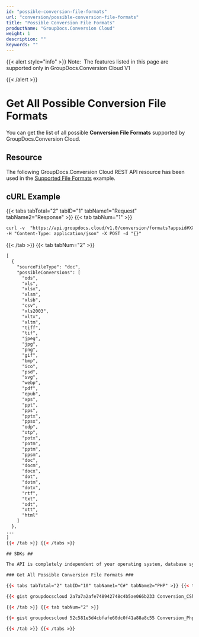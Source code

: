 ```yaml
---
id: "possible-conversion-file-formats"
url: "conversion/possible-conversion-file-formats"
title: "Possible Conversion File Formats"
productName: "GroupDocs.Conversion Cloud"
weight: 1
description: ""
keywords: ""
---
```


{{< alert style="info" >}}
Note:  The features listed in this page are supported only in GroupDocs.Conversion Cloud V1

{{< /alert >}}

# Get All Possible Conversion File Formats #

You can get the list of all possible **Conversion File Formats** supported by GroupDocs.Conversion Cloud.

## Resource ##

The following GroupDocs.Conversion Cloud REST API resource has been used in the [Supported File Formats](https://apireference.groupdocs.cloud/conversion/#!/Formats/GetAllPossibleConversions) example.

## cURL Example ##

{{< tabs tabTotal="2" tabID="1" tabName1="Request" tabName2="Response" >}} {{< tab tabNum="1" >}}

```html
curl -v  "https://api.groupdocs.cloud/v1.0/conversion/formats?appsid#XXXX&#x26;signature#XXX-XX"
-H "Content-Type: application/json" -X POST -d "{}"
```

{{< /tab >}} {{< tab tabNum="2" >}}

```html
[
  {
    "sourceFileType": "doc",
    "possibleConversions": [
      "ods",
      "xls",
      "xlsx",
      "xlsm",
      "xlsb",
      "csv",
      "xls2003",
      "xltx",
      "xltm",
      "tiff",
      "tif",
      "jpeg",
      "jpg",
      "png",
      "gif",
      "bmp",
      "ico",
      "psd",
      "svg",
      "webp",
      "pdf",
      "epub",
      "xps",
      "ppt",
      "pps",
      "pptx",
      "ppsx",
      "odp",
      "otp",
      "potx",
      "potm",
      "pptm",
      "ppsm",
      "doc",
      "docm",
      "docx",
      "dot",
      "dotm",
      "dotx",
      "rtf",
      "txt",
      "odt",
      "ott",
      "html"
    ]
  },
...
]
{{< /tab >}} {{< /tabs >}}

## SDKs ##

The API is completely independent of your operating system, database system or development language. We provide and support API SDKs in many development languages in order to make it even easier to integrate. You can see our available SDKs list [here](https://github.com/groupdocs-conversion-cloud).

### Get All Possible Conversion File Formats ###

{{< tabs tabTotal="2" tabID="10" tabName1="C#" tabName2="PHP" >}} {{< tab tabNum="1" >}}

{{< gist groupdocscloud 2a7a7a2afe748942748c4b5ae066b233 Conversion_CSharp_Get_All_Possible_Conversions.cs >}}

{{< /tab >}} {{< tab tabNum="2" >}}

{{< gist groupdocscloud 52c581e5d4cbfafe60dc0f41a88a8c55 Conversion_Php_Get_All_Possible_Conversions.php >}}

{{< /tab >}} {{< /tabs >}}
